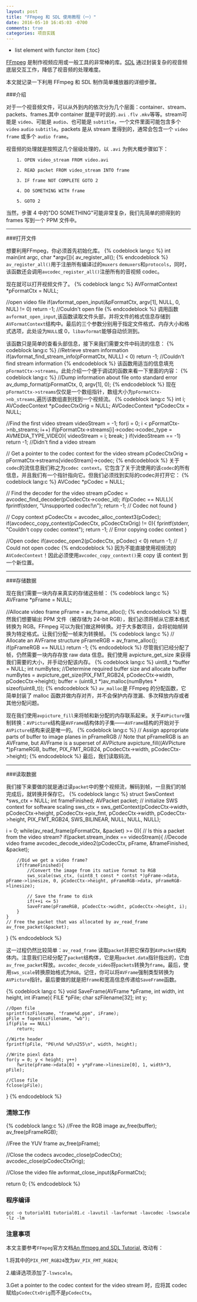 ```yaml
---
layout: post
title: "FFmpeg 和 SDL 使用教程（一）"
date: 2016-05-10 16:45:03 -0700
comments: true
categories: 项目实践
---
```


* list element with functor item
{:toc}

[FFmpeg](https://ffmpeg.org/) 是制作视频应用或一般工具的非常棒的库。[SDL](https://www.libsdl.org/) 通过封装复杂的视音频底层交互工作，降低了视音频的处理难度。

本文就记录一下利用 FFmpeg 和 SDL 制作简单播放器的详细步骤。<!--more-->

###介绍

对于一个视音频文件，可以从外到内的依次分为几个层面：container、stream、packets、frames.其中 container 就是平时说的`.avi` `.flv` `.mkv`等等。stream可能是 `video`、可能是 `audio`、也可能是 `subtitle`，一个文件里面可能包含多个 `video` `audio` `subtitle`。packets 是从 stream 里得到的，通常会包含一个 `video frame` 或多个 `audio frame`。

视音频的处理就是按照这几个层级处理的，以 `.avi` 为例大概步骤如下：

        1. OPEN video_stream FROM video.avi

        2. READ packet FROM video_stream INTO frame

        3. IF frame NOT COMPLETE GOTO 2

        4. DO SOMETHING WITH frame

        5. GOTO 2

当然，步骤 4 中的"DO SOMETHING"可能非常复杂，我们先简单的把得到的 frames 写到一个 PPM 文件中。

------------

###打开文件

想要利用FFmpeg，你必须首先初始化库。
{% codeblock lang:c %}
int main(int argc, char *argv[]){
av_register_all();
{% endcodeblock %}
`av_register_all()`用于注册所有编译过的`muxers` `demuxers`和`protocols`，同时，该函数还会调用`avcodec_register_all()`注册所有的音视频 codec。

现在就可以打开视频文件了。
{% codeblock lang:c %}
AVFormatContext *pFormatCtx = NULL;

//open video file
if(avformat_open_input(&pFormatCtx, argv[1], NULL, 0, NUL) != 0)
        return -1; //Couldn't open file
{% endcodeblock %}
调用函数 `avformat_open_input`,该函数读取文件头部，并将文件的格式信息存储到`AVFormatContext`结构中。最后的三个参数分别用于指定文件格式、内存大小和格式选项，此处设为`NULL`或 0，`libavformat`能够自动侦测到。

该函数只是简单的查看头部信息，接下来我们需要文件中码流的信息：
{% codeblock lang:c %}
//Retrieve stream information
if(avformat_find_stream_info(pFormatCtx, NULL) < 0)
        return -1;      //Couldn't find stream information
{% endcodeblock %}
该函数用适当的信息填充`pFormatCtx->streams`。此处介绍一个便于调试的函数来看一下里面的内容：
{% codeblock lang:c %}
//Dump information about file onto standard error
av_dump_format(pFormatCtx, 0, argv[1], 0);
{% endcodeblock %}
现在`pFormatCtx->streams`仅仅是一个数组指针，数组大小为`pFormatCtx->nb_streams`,遍历该数组直到找到一个视频流。
{% codeblock lang:c %}
int i;
AVCodecContext *pCodecCtxOrig = NULL;
AVCodecContext *pCodecCtx     = NULL;

//Find the first video stream
videoStream = -1;
for(i = 0; i < pFormatCtx->nb_streams; i++)
	if(pFormatCtx->streams[i]->codec->codec_type = AVMEDIA_TYPE_VIDEO){
		videoStream = i;
		break;
	}
if(videoStream == -1)
	return -1; //Didn't find a video stream
	
// Get a pointer to the codec context for the video stream
pCodecCtxOrig = pFormatCtx->streams[videoStream]->codec;
{% endcodeblock %}
关于`codec`的流信息我们称之为`codec context`。它包含了关于流使用的该`codec`的所有信息，并且我们有一个指针指向它。但我们必须找到实际的codec并打开它：
{% codeblock lang:c %}
AVCodec *pCodec = NULL;

// Find the decoder for the video stream
pCodec = avcodec_find_decoder(pCodecCtx->codec_id);
if(pCodec == NULL){
	fprintf(stderr, "Unsupported codec!\n");
	return -1;	// Codec not found
}

// Copy context
pCodecCtx = avcodec_alloc_context3(pCodec);
if(avcodecc_copy_context(pCodecCtx, pCodecCtxOrig) != 0){
	fprintf(stderr, "Couldn't copy codec context");
	return -1;	// Error copying codec context
}

//Open codec
if(avcodec_open2(pCodecCtx, pCodec) < 0)
	return -1;	// Could not open codec
{% endcodeblock %}
因为不能直接使用视频流的`AVCodecContext`！因此必须使用`avcodec_copy_context()`来 copy 该 context 到一个新位置。

----

###存储数据

现在我们需要一块内存来真实的存储这些帧：
{% codeblock lang:c %}
AVFrame *pFrame = NULL;

//Allocate video frame
pFrame = av_frame_alloc();
{% endcodeblock %}
既然我们想要输出 PPM 文件（被存储为 24-bit RGB），我们必须将帧从它原本格式转换为 RGB。FFmpeg 可以为我们做这种转换。对于大多数项目，会将初始帧转换为特定格式。让我们分配一帧来为转换帧。
{% codeblock lang:c %}
// Allocate an AVFrame structure
pFrameRGB = av_frame_alloc();
if(pFrameRGB == NULL)
	return -1;
{% endcodeblock %}
尽管我们已经分配了帧，仍然需要一块内存存放 raw data 信息。我们使用 avpicture_get_size 来获得我们需要的大小，并手动分配该内存。
{% codeblock lang:c %}
uint8_t *buffer = NULL;
int numBytes;
//Determine required buffer size and allocate buffer
numBytes = avpicture_get_size(PIX_FMT_RGB24, pCodecCtx->width, pCodecCtx->height);
buffer = (uint8_t *)av_malloc(numBytes * sizeof(uint8_t));
{% endcodeblock %}
`av_malloc`是 FFmpeg 的分配函数，它简单封装了 malloc 函数并做内存对齐，并不会保护内存泄漏、多次释放内存或者其他分配问题。

现在我们使用`avpicture_fill`来将帧和新分配的内存联系起来。关于`AVPicture`强制转换：`AVPicture`结构是`AVFrame`结构体的子集——`AVFrame`结构的开始对于`AVPicture`结构来说是唯一的。
{% codeblock lang:c %}
// Assign appropriate parts of buffer to image planes in pFrameRGB
// Note that pFrameRGB is an AVFrame, but AVFrame is a superset of AVPicture
avpicture_fill((AVPicture *)pFrameRGB, buffer, PIX_FMT_RGB24, pCodecCtx->width, pCodecCtx->height);
{% endcodeblock %}
最后，我们读取码流。

----

###读取数据

我们接下来要做的就是通过读`packet`中的整个视频流，解码到帧，一旦我们的帧完成后，就转换并保存它。
{% codeblock lang:c %}
struct SwsContext *sws_ctx = NULL;
int frameFinished;
AVPacket packet;
// initialize SWS context for software scaling
sws_ctx = sws_getContext(pCodecCtx->width, pCodecCtx->height, pCodecCtx->pix_fmt, pCodecCtx->width, pCodecCtx->height, PIX_FMT_RGB24, SWS_BILINEAR, NULL, NULL, NULL);

i = 0;
while(av_read_frame(pFormatCtx, &packet) >= 0){
	// Is this a packet from the video stream?
	if(packet.stream_index == videoStream){
		//Decode video frame
		avcodec_decode_video2(pCodecCtx, pFrame, &frameFinished, &packet);
		
		//Did we get a video frame?
		if(frameFinished){
			//Convert the image from its native format to RGB
			sws_scale(sws_ctx, (uint8_t const * contst *)pFrame->data, pFrame->linesize, 0, pCodecCtx->height, pFrameRGB->data, pFrameRGB->linesize);
			
			// Save the frame to disk
			if(++i <= 5)
			SaveFrame(pFrameRGB, pCodecCtx->widht, pCodecCtx->height, i);
		}
	}
	// Free the packet that was allocated by av_read_frame
	av_free_packet(&packet);
}
{% endcodeblock %}

这一过程仍然比较简单：`av_read_frame` 读取`packet`并把它保存到`AVPacket`结构体内。注意我们已经分配了`packet`结构体，它是用`packet.data`指针指出的，它由`av_free_packet`释放。`avcodec_decode_video`将`packets`转换为`frame`。最后，使用`sws_scale`转换原始格式为`RGB`。记住，你可以将`AVFrame`强制类型转换为`AVPicture`指针。最后要做的就是把`frame`和宽高信息传递给`SaveFrame`函数。

{% codeblock lang:c %}
void SaveFrame(AVFrame *pFrame, int width, int height, int iFrame){
    FILE *pFile;
    char szFilename[32];
    int y;

    //Open file
    sprintf(szFilename, "frame%d.ppm", iFrame);
    pFile = fopen(szFilename, "wb");
    if(pFile == NULL)
        return;

    //Wirte header
    fprintf(pFile, "P6\n%d %d\n255\n", width, height);

    //Write piexl data
    for(y = 0; y < height; y++)
        fwrite(pFrame->data[0] + y*pFrame->linesize[0], 1, width*3, pFile);

    //Close file
    fclose(pFile);
}
{% endcodeblock %}

### 清除工作

{% codeblock lang:c %}
//Free the RGB image
av_free(buffer);
av_free(pFrameRGB);

//Free the YUV frame
av_free(pFrame);

//Close the codecs
avcodec_close(pCodecCtx);
avcodec_close(pCodecCtxOrig);

//Close the video file
avformat_close_input(&pFormatCtx);

return 0;
{% endcodeblock %}

### 程序编译

```
gcc -o tutorial01 tutorial01.c -lavutil -lavformat -lavcodec -lswscale -lz -lm
```

### 注意事项

本文主要参考`FFmpeg`官方文档[An ffmpeg and SDL Tutorial](http://dranger.com/ffmpeg/tutorial01.html), 改动有：

1.将其中的`PIX_FMT_RGB24`改为`AV_PIX_FMT_RGB24`; 

2.编译选项添加了`-lswscale`。

3.Get a pointer to the codec context for the video stream 时，应将其 codec 赋给`pCodecCtxOrig`而不是`pCodecCtx`。

